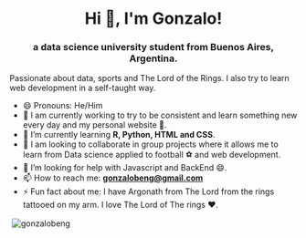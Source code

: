 <h1 align="center">Hi 👋, I'm Gonzalo!</h1>
<h3 align="center">a data science university student from Buenos Aires, Argentina. </h3>


Passionate about data, sports and The Lord of the Rings. I also try to learn web development in a self-taught way.
- 😄 Pronouns: He/Him 
- 🔭 I am currently working to try to be consistent and learn something new every day and my personal website 💪.
- 🌱 I’m currently learning **R, Python, HTML and CSS**.
- 👯 I am looking to collaborate in group projects where it allows me to learn from Data science applied to football ⚽ and web development. 
- 🤔 I’m looking for help with Javascript and BackEnd 😄.
- 📫 How to reach me: **gonzalobeng@gmail.com**
- ⚡ Fun fact about me: I have Argonath from The Lord from the rings tattooed on my arm. I love The Lord of The rings ❤️.


<p>&nbsp;<img align="center" src="https://github-readme-stats.vercel.app/api?username=gonzalobeng&show_icons=true&hide_border=true&theme=dark" alt="gonzalobeng" /></p>

